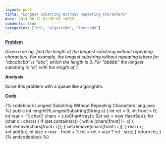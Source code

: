 ```yaml
---
layout: post
title: "Longest Substring Without Repeating Characters"
date: 2014-06-11 01:35:08 +0800
comments: true
categories: ["en", "algorithm", "leetcode"]
---
```


**<a href="https://oj.leetcode.com/problems/longest-substring-without-repeating-characters/" class="external-link" target="_blank">Problem</a>**

_Given a string, find the length of the longest substring without repeating characters. For example, the longest substring without repeating letters for "abcabcbb" is "abc", which the length is 3. For "bbbbb" the longest substring is "b", with the length of 1._

**Analysis**

Solve this problem with a queue like algorightm.

**Code**

{% codeblock Longest Substring Without Repeating Characters lang:java %}
public int lengthOfLongestSubstring(String s) {
	int ret = 0;
	int front = 0;
	int rear = -1;
	char[] chars = s.toCharArray();
	Set<Character> set = new HashSet<Character>();
	for (char c : chars) {
		if (set.contains(c)) {
			while (chars[front] != c) {
				set.remove(chars[front++]);
			}
			set.remove(chars[front++]);
		}
		rear++;
		set.add(c);
		int size = rear - front + 1;
		ret = ret > size ? ret : size;
	}
	return ret;
}
{% endcodeblock %}
